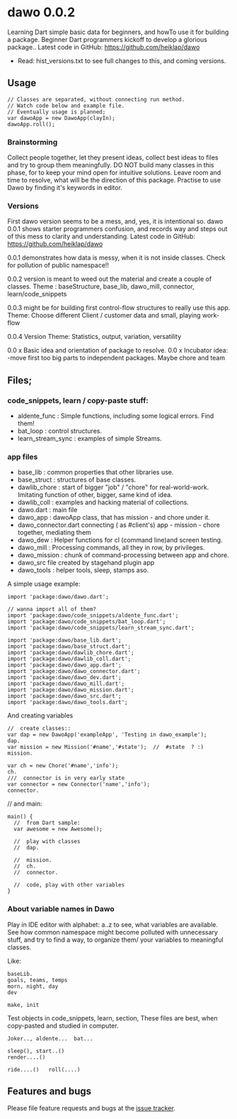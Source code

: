 # dawo 0.0.2

Learning Dart simple basic data for beginners, and howTo use it for building a package.
Beginner Dart programmers kickoff to develop a glorious package.. Latest code in GitHub: https://github.com/heiklap/dawo
- Read: hist_versions.txt to see full changes to this, and coming versions.
## Usage
    // Classes are separated, without connecting run method.
    // Watch code below and example file.
    // Eventually usage is planned;
    var dawoApp = new DawoApp(clayIn);
    dawoApp.roll();

### Brainstorming

 Collect people together, let they present ideas, collect best ideas to files and 
 try to group them meaningfully.
 DO NOT build many classes in this phase, for to keep your mind open for intuitive solutions. 
 Leave room and time to resolve, what will be the direction of this package.
 Practise to use Dawo by finding it's keywords in editor.
 
 ### Versions
 
 First dawo version seems to be a mess, and, yes, it is intentional so.
 dawo 0.0.1 shows starter programmers confusion, and records way and steps out of this mess 
 to clarity and understanding. Latest code in GitHub: https://github.com/heiklap/dawo
 
 0.0.1  demonstrates how data is messy, when it is not inside classes.
     Check for pollution of public namespace!!
 
 0.0.2 version is meant to weed out the material and create a couple of classes.
     Theme : baseStructure, base_lib, dawo_mill, connector, learn/code_snippets
     
 0.0.3 might be for building first control-flow structures to really use this app.
     Theme:  Choose different Client / customer data and small, playing work-flow
     
 0.0.4 Version
     Theme:  Statistics, output, variation, versatility 
      
 0.0 x  Basic idea and orientation of package to resolve.
 0.0 x  Incubator idea: -move first too big parts to independent packages.
        Maybe  chore  and  team
 

## Files;
### code_snippets, learn / copy-paste stuff:
- aldente_func :  Simple functions, including some logical errors. Find them!
- bat_loop :  control structures.
- learn_stream_sync : examples of simple Streams.

### app files
- base_lib : common properties that other libraries use.
- base_struct : structures of base classes.
- dawlib_chore : start of bigger "job" / "chore" for real-world-work. Imitating function
      of other, bigger, same kind of idea.
- dawlib_coll : examples and hacking material of collections.
- dawo.dart : main file
- dawo_app : dawoApp class, that has mission - and chore under it.
- dawo_connector.dart connecting  ( as #client's) app - mission - chore together,  mediating them
- dawo_dew : Helper functions for cl (command line)and screen testing.
- dawo_mill : Processing commands, all they in row, by privileges.
- dawo_mission : chunk of command-processing between app and chore.
- dawo_src  file created by stagehand plugin app
- dawo_tools : helper tools, sleep, stamps aso.



A simple usage example:

    import 'package:dawo/dawo.dart';
    
    // wanna import all of them?
    import 'package:dawo/code_snippets/aldente_func.dart';
    import 'package:dawo/code_snippets/bat_loop.dart';
    import 'package:dawo/code_snippets/learn_stream_sync.dart';
    
    import 'package:dawo/base_lib.dart';
    import 'package:dawo/base_struct.dart';
    import 'package:dawo/dawlib_chore.dart';
    import 'package:dawo/dawlib_coll.dart';
    import 'package:dawo/dawo_app.dart';
    import 'package:dawo/dawo_connector.dart';
    import 'package:dawo/dawo_dev.dart';
    import 'package:dawo/dawo_mill.dart';
    import 'package:dawo/dawo_mission.dart';
    import 'package:dawo/dawo_src.dart';
    import 'package:dawo/dawo_tools.dart';
    
And creating variables

    //  create classes::
    var dap = new DawoApp('exampleApp', 'Testing in dawo_example');
    dap. 
    var mission = new Mission('#name','#state');  //  #state  ? :)
    mission.
 
    var ch = new Chore('#name','info');
    ch.
    ///  connector is in very early state
    var connector = new Connector('name','info');
    connector.

// and main: 

    main() {
      //  from Dart sample:
      var awesome = new Awesome();
      
      //  play with classes
      //  dap.
   
      //  mission.
      //  ch.
      //  connector.   
      
      //  code, play with other variables
    }

###  About variable names in Dawo
Play in IDE editor with alphabet: a..z to see, what variables are available.
See how common namespace might become polluted with unnecessary stuff, and try to find
a way, to organize them/ your variables to meaningful classes.

Like:

    baseLib. 
    goals, teams, temps
    morn, night, day 
    dev
    
    make, init 

Test objects in code_snippets, learn, section, 
These files are best, when copy-pasted and studied in computer.

    Joker.., aldente...  bat...

    sleep(), start..()  
    render....()

    ride....()   roll(....) 


## Features and bugs

Please file feature requests and bugs at the [issue tracker][tracker].

[tracker]: https://github.com/heiklap/dawo/issues
